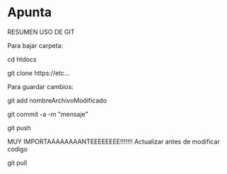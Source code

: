 # Apunta
RESUMEN USO DE GIT

Para bajar carpeta:

  cd htdocs 
  
  git clone  https://etc...

Para guardar cambios:

  git add nombreArchivoModificado
  
  git commit -a -m "mensaje"
  
  git push
  
MUY IMPORTAAAAAAAANTEEEEEEEE!!!!!!!  Actualizar antes de modificar codigo

  git pull
